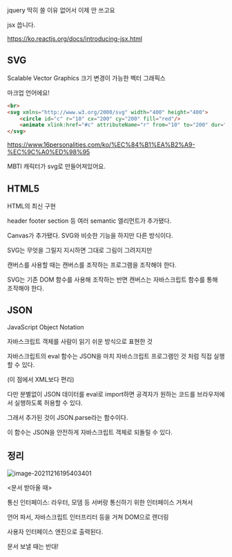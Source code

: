 jquery 딱히 쓸 이유 없어서 이제 안 쓰고요

jsx 씁니다.

https://ko.reactjs.org/docs/introducing-jsx.html



## SVG

Scalable Vector Graphics 크기 변경이 가능한 벡터 그래픽스

마크업 언어에요!

```html
<br>
<svg xmlns="http://www.w3.org/2000/svg" width="400" height="400">
	<circle id="c" r="10" cx="200" cy="200" fill="red"/>
    <animate xlink:href="#c" attributeName="r" from="10" to="200" dur="5s" repeatCount="indefinite"/>
</svg>
```

https://www.16personalities.com/ko/%EC%84%B1%EA%B2%A9-%EC%9C%A0%ED%98%95

MBTI 캐릭터가 svg로 만들어져있어요.



## HTML5

HTML의 최신 구현

header footer section 등 여러 semantic 엘리먼트가 추가됐다.

Canvas가 추가됐다. SVG와 비슷한 기능을 하지만 다른 방식이다.

SVG는 무엇을 그릴지 지시하면 그대로 그림이 그려지지만 

캔버스를 사용할 때는 캔버스를 조작하는 프로그램을 조작해야 한다.

SVG는 기존 DOM 함수를 사용해 조작하는 반면 캔버스는 자바스크립트 함수를 통해 조작해야 한다.



## JSON

JavaScript Object Notation

자바스크립트 객체를 사람이 읽기 쉬운 방식으로 표현한 것

자바스크립트의 eval 함수는 JSON을 마치 자바스크립트 프로그램인 것 처럼 직접 실행할 수 있다. 

(이 점에서 XML보다 편리)

다만 분별없이 JSON 데이터를 eval로 import하면 공격자가 원하는 코드를 브라우저에서 실행하도록 허용할 수 있다.

그래서 추가된 것이 JSON.parse라는 함수이다.

이 함수는 JSON을 안전하게 자바스크립트 객체로 되돌릴 수 있다.



## 정리

![image-20211216195403401](SVG.assets/image-20211216195403401.png)

<문서 받아올 때>

통신 인터페이스: 라우터, 모뎀 등 서버랑 통신하기 위한 인터페이스 거쳐서

언어 파서, 자바스크립트 인터프리터 등을 거쳐 DOM으로 렌더링

사용자 인터페이스 엔진으로 출력된다.

문서 보낼 때는 반대!

